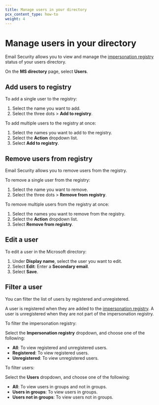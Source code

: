 ```yaml
---
title: Manage users in your directory
pcx_content_type: how-to
weight: 4
---
```


# Manage users in your directory

Email Security allows you to view and manage the [impersonation registry](/cloudflare-one/email-security/detection-settings/impersonation-registry/) status of your users directory.

On the **MS directory** page, select **Users**.

## Add users to registry

To add a single user to the registry:

1. Select the name you want to add.
2. Select the three dots > **Add to registry**.

To add multiple users to the registry at once:

1. Select the names you want to add to the registry.
2. Select the **Action** dropdown list.
3. Select **Add to registry**.

## Remove users from registry

Email Security allows you to remove users from the registry. 

To remove a single user from the registry:

1. Select the name you want to remove.
2. Select the three dots > **Remove from registry**.

To remove multiple users from the registry at once:

1. Select the names you want to remove from the registry.
2. Select the **Action** dropdown list.
3. Select **Remove from registry**.

## Edit a user

To edit a user in the Microsoft directory:

1. Under **Display name**, select the user you want to edit. 
2. Select **Edit**: Enter a **Secondary email**.
3. Select **Save**.


## Filter a user

You can filter the list of users by registered and unregistered.

A user is registered when they are added to the [impersonation registry](/cloudflare-one/email-security/detection-settings/impersonation-registry/). A user is unregistered when they are not part of the impersonation registry.

To filter the impersonation registry:

Select the **Impersonation registry** dropdown, and choose one of the following:
   - **All**: To view registered and unregistered users.
   - **Registered**: To view registered users.
   - **Unregistered**: To view unregistered users.

To filter users:

Select the **Users** dropdown, and choose one of the following:
   - **All**: To view users in groups and not in groups.
   - **Users in groups**: To view users in groups.
   - **Users not in groups**: To view users not in groups.